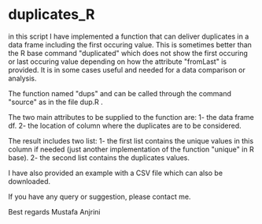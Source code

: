 # duplicates_R

in this script I have implemented a function that can deliver duplicates in a data frame including the first occuring value. This is sometimes better than the R base command "duplicated" which does not show the first occuring or last occuring value depending on how the attribute "fromLast" is provided. It is in some cases useful and needed for a data comparison or analysis.

The function named "dups" and can be called through the command "source" as in the file dup.R .

The two main attributes to be supplied to the function are:
1- the data frame df.
2- the location of column where the duplicates are to be considered.

The result includes two list:
1- the first list contains the unique values in this column if needed (just another implementation of the function "unique" in R base).
2- the second list contains the duplicates values.

I have also provided an example with a CSV file which can also be downloaded.

If you have any query or suggestion, please contact me.

Best regards
Mustafa Anjrini


